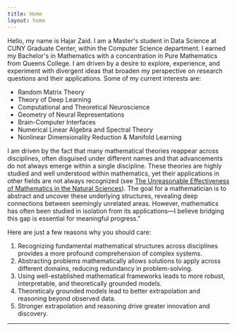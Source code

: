 ```yaml
---
title: Home
layout: home
---
```


Hello, my name is Hajar Zaid. I am a Master's student in Data Science at CUNY Graduate Center, within the Computer Science department. I earned my Bachelor's in Mathematics with a concentration in Pure Mathematics from Queens College. I am driven by a desire to explore, experience, and experiment with divergent ideas that broaden my perspective on research questions and their applications.
Some of my current interests are: 

* Random Matrix Theory
* Theory of Deep Learning
* Computational and Theoretical Neuroscience
* Geometry of Neural Representations
* Brain-Computer Interfaces
* Numerical Linear Algebra and Spectral Theory
* Nonlinear Dimensionality Reduction & Manifold Learning


I am driven by the fact that many mathematical theories reappear across disciplines, often disguised under different names and that advancements do not always emerge within a single discipline. These theories are highly studied and well understood within mathematics, yet their applications in other fields are not always recognized (see [The Unreasonable Effectiveness of Mathematics in the Natural Sciences](https://www.maths.ed.ac.uk/~v1ranick/papers/wigner.pdf)). The goal for a mathematician is to abstract and uncover these underlying structures, revealing deep connections between seemingly unrelated areas. However, mathematics has often been studied in isolation from its applications—I believe bridging this gap is essential for meaningful progress."

Here are just a few reasons why you should care:

1. Recognizing fundamental mathematical structures across disciplines provides a more profound comprehension of complex systems. 
2. Abstracting problems mathematically allows solutions to apply across different domains, reducing redundancy in problem-solving.
3. Using well-established mathematical frameworks leads to more robust, interpretable, and theoretically grounded models.
4. Theoreticaly grounded models lead to better extrapolation and reasoning beyond observed data.
5. Stronger extrapolation and reasoning drive greater innovation and discovery.



----

